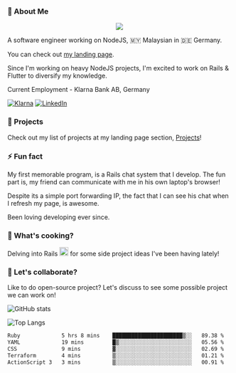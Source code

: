 ### 👋 About Me

<p align="center">
  <a href="https://skillicons.dev">
    <img src="https://skillicons.dev/icons?i=aws,nodejs,ts,js,rails,ruby,php" />
  </a>
</p>

A software engineer working on NodeJS, 🇲🇾 Malaysian in 🇩🇪 Germany.

You can check out [my landing page](https://zafranudin.dev/).

Since I'm working on heavy NodeJS projects, I'm excited to work on Rails & Flutter to diversify my knowledge.

Current Employment - Klarna Bank AB, Germany

[![Klarna](https://img.shields.io/badge/Klarna-FFB3C7?style=for-the-badge&logo=Klarna&logoColor=white)](https://www.klarna.com/) 
[![LinkedIn](https://img.shields.io/badge/LinkedIn-0072b1?style=for-the-badge&logo=LinkedIn&logoColor=white)](https://www.linkedin.com/in/zafranudin-zafrin/) 




### 🎨 Projects

Check out my list of projects at my landing page section, [Projects](https://zafranudin.dev/projects)!

### ⚡ Fun fact

My first memorable program, is a Rails chat system that I develop. The fun part is, my friend can communicate with me in his own laptop's browser!

Despite its a simple port forwarding IP, the fact that I can see his chat when I refresh my page, is awesome.

Been loving developing ever since.


### 🍳 What's cooking?

 Delving into Rails <img src="https://skillicons.dev/icons?i=rails" width="20px" height="20px"/> for some side project ideas I've been having lately!

### 🤔 Let's collaborate?

Like to do open-source project? Let's discuss to see some possible project we can work on!

<!--
**Xavier-IV/xavier-iv** is a ✨ _special_ ✨ repository because its `README.md` (this file) appears on your GitHub profile.

Here are some ideas to get you started:

- 🔭 I’m currently working on ...
- 🌱 I’m currently learning ...
- 👯 I’m looking to collaborate on ...
- 🤔 I’m looking for help with ...
- 💬 Ask me about ...
- 📫 How to reach me: ...
- 😄 Pronouns: ...
- ⚡ Fun fact: ...
-->

![GitHub stats](https://github-readme-stats.vercel.app/api?username=Xavier-IV&show_icons=true&theme=transparent)

![Top Langs](https://github-readme-stats.vercel.app/api/top-langs/?username=Xavier-IV&layout=compact&theme=transparent&hide=html,css,java,c%2B%2B,blade,cmake,swift,lua,arduino,c,kotlin,objective-c,vue,shell,dockerfile)

<!--START_SECTION:waka-->

```txt
Ruby             5 hrs 8 mins    ██████████████████████▒░░   89.38 %
YAML             19 mins         █▒░░░░░░░░░░░░░░░░░░░░░░░   05.56 %
CSS              9 mins          ▓░░░░░░░░░░░░░░░░░░░░░░░░   02.69 %
Terraform        4 mins          ▒░░░░░░░░░░░░░░░░░░░░░░░░   01.21 %
ActionScript 3   3 mins          ▒░░░░░░░░░░░░░░░░░░░░░░░░   00.91 %
```

<!--END_SECTION:waka-->
